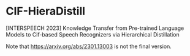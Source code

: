 # CIF-HieraDistill
[INTERSPEECH 2023] Knowledge Transfer from Pre-trained Language Models to Cif-based Speech Recognizers via Hierarchical Distillation 

Note that https://arxiv.org/abs/2301.13003 is not the final version.
